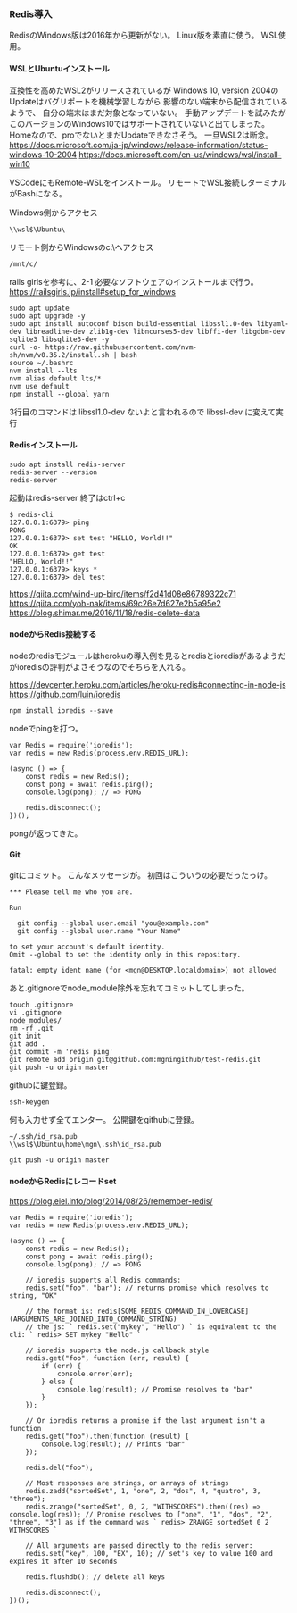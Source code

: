 ### Redis導入

RedisのWindows版は2016年から更新がない。
Linux版を素直に使う。
WSL使用。

#### WSLとUbuntuインストール

互換性を高めたWSL2がリリースされているが
Windows 10, version 2004のUpdateはバグリポートを機械学習しながら
影響のない端末から配信されているようで、
自分の端末はまだ対象となっていない。
手動アップデートを試みたがこのバージョンのWindows10ではサポートされていないと出てしまった。Homeなので、proでないとまだUpdateできなさそう。
一旦WSL2は断念。
https://docs.microsoft.com/ja-jp/windows/release-information/status-windows-10-2004
https://docs.microsoft.com/en-us/windows/wsl/install-win10

VSCodeにもRemote-WSLをインストール。
リモートでWSL接続しターミナルがBashになる。

Windows側からアクセス
```
\\wsl$\Ubuntu\
```
リモート側からWindowsのc:\へアクセス
```
/mnt/c/
```

rails girlsを参考に、2-1 必要なソフトウェアのインストールまで行う。
https://railsgirls.jp/install#setup_for_windows

```
sudo apt update
sudo apt upgrade -y
sudo apt install autoconf bison build-essential libssl1.0-dev libyaml-dev libreadline-dev zlib1g-dev libncurses5-dev libffi-dev libgdbm-dev sqlite3 libsqlite3-dev -y
curl -o- https://raw.githubusercontent.com/nvm-sh/nvm/v0.35.2/install.sh | bash
source ~/.bashrc
nvm install --lts
nvm alias default lts/*
nvm use default
npm install --global yarn
```
3行目のコマンドは libssl1.0-dev ないよと言われるので libssl-dev に変えて実行

#### Redisインストール

```
sudo apt install redis-server
redis-server --version
redis-server
```
起動はredis-server
終了はctrl+c

```
$ redis-cli
127.0.0.1:6379> ping
PONG
127.0.0.1:6379> set test "HELLO, World!!"
OK
127.0.0.1:6379> get test
"HELLO, World!!"
127.0.0.1:6379> keys *
127.0.0.1:6379> del test
```
https://qiita.com/wind-up-bird/items/f2d41d08e86789322c71
https://qiita.com/yoh-nak/items/69c26e7d627e2b5a95e2
https://blog.shimar.me/2016/11/18/redis-delete-data

#### nodeからRedis接続する

nodeのredisモジュールはherokuの導入例を見るとredisとioredisがあるようだがioredisの評判がよさそうなのでそちらを入れる。

https://devcenter.heroku.com/articles/heroku-redis#connecting-in-node-js
https://github.com/luin/ioredis

```
npm install ioredis --save
```

nodeでpingを打つ。

```
var Redis = require('ioredis');
var redis = new Redis(process.env.REDIS_URL);

(async () => {
    const redis = new Redis();
    const pong = await redis.ping();
    console.log(pong); // => PONG

    redis.disconnect();
})();
```

pongが返ってきた。

#### Git

gitにコミット。
こんなメッセージが。
初回はこういうの必要だったっけ。
```
*** Please tell me who you are.

Run

  git config --global user.email "you@example.com"
  git config --global user.name "Your Name"

to set your account's default identity.
Omit --global to set the identity only in this repository.

fatal: empty ident name (for <mgn@DESKTOP.localdomain>) not allowed
```
あと.gitignoreでnode_module除外を忘れてコミットしてしまった。
```
touch .gitignore
vi .gitignore
node_modules/
rm -rf .git
git init
git add .
git commit -m 'redis ping'
git remote add origin git@github.com:mgningithub/test-redis.git
git push -u origin master
```
githubに鍵登録。
```
ssh-keygen
```
何も入力せず全てエンター。
公開鍵をgithubに登録。
```
~/.ssh/id_rsa.pub
\\wsl$\Ubuntu\home\mgn\.ssh\id_rsa.pub
```
```
git push -u origin master
```

#### nodeからRedisにレコードset

https://blog.eiel.info/blog/2014/08/26/remember-redis/

```
var Redis = require('ioredis');
var redis = new Redis(process.env.REDIS_URL);

(async () => {
    const redis = new Redis();
    const pong = await redis.ping();
    console.log(pong); // => PONG

    // ioredis supports all Redis commands:
    redis.set("foo", "bar"); // returns promise which resolves to string, "OK"

    // the format is: redis[SOME_REDIS_COMMAND_IN_LOWERCASE](ARGUMENTS_ARE_JOINED_INTO_COMMAND_STRING)
    // the js: ` redis.set("mykey", "Hello") ` is equivalent to the cli: ` redis> SET mykey "Hello" `

    // ioredis supports the node.js callback style
    redis.get("foo", function (err, result) {
        if (err) {
            console.error(err);
        } else {
            console.log(result); // Promise resolves to "bar"
        }
    });

    // Or ioredis returns a promise if the last argument isn't a function
    redis.get("foo").then(function (result) {
        console.log(result); // Prints "bar"
    });

    redis.del("foo");

    // Most responses are strings, or arrays of strings
    redis.zadd("sortedSet", 1, "one", 2, "dos", 4, "quatro", 3, "three");
    redis.zrange("sortedSet", 0, 2, "WITHSCORES").then((res) => console.log(res)); // Promise resolves to ["one", "1", "dos", "2", "three", "3"] as if the command was ` redis> ZRANGE sortedSet 0 2 WITHSCORES `

    // All arguments are passed directly to the redis server:
    redis.set("key", 100, "EX", 10); // set's key to value 100 and expires it after 10 seconds

    redis.flushdb(); // delete all keys

    redis.disconnect();
})();
  ```